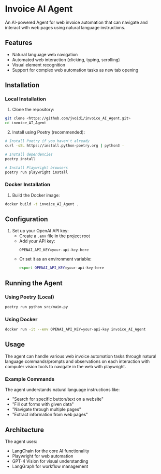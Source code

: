 # Invoice AI Agent

An AI-powered Agent for web invoice automation that can navigate and interact with web pages using natural language instructions.

## Features

- Natural language web navigation
- Automated web interaction (clicking, typing, scrolling)
- Visual element recognition
- Support for complex web automation tasks as new tab opening

## Installation

### Local Installation

1. Clone the repository:
```bash
git clone <https://github.com/jvoid1/invoice_AI_Agent.git>
cd invoice_AI_Agent
```

2. Install using Poetry (recommended):
```bash
# Install Poetry if you haven't already
curl -sSL https://install.python-poetry.org | python3 -

# Install dependencies
poetry install

# Install Playwright browsers
poetry run playwright install
```

### Docker Installation

1. Build the Docker image:
```bash
docker build -t invoice_AI_Agent .
```

## Configuration

1. Set up your OpenAI API key:
   - Create a `.env` file in the project root
   - Add your API key:
     ```
     OPENAI_API_KEY=your-api-key-here
     ```
   - Or set it as an environment variable:
     ```bash
     export OPENAI_API_KEY=your-api-key-here
     ```

## Running the Agent

### Using Poetry (Local)

```bash
poetry run python src/main.py
```

### Using Docker

```bash
docker run -it --env OPENAI_API_KEY=your-api-key invoice_AI_Agent
```

## Usage

The agent can handle various web invoice automation tasks through natural language commands/prompts and observations on each interaction with computer vision tools to navigate in the web with playwright.

### Example Commands

The agent understands natural language instructions like:
- "Search for specific button/text on a website"
- "Fill out forms with given data"
- "Navigate through multiple pages"
- "Extract information from web pages"

## Architecture

The agent uses:
- LangChain for the core AI functionality
- Playwright for web automation
- GPT-4 Vision for visual understanding
- LangGraph for workflow management
